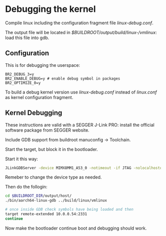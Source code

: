 # Debugging the kernel

Compile linux including the configuration fragment file *linux-debug.conf*.

The output file will be located in *$BUILDROOT/output/build/linux-<hash>/vmlinux*: load this file into gdb.

## Configuration

This is for debugging the userspace:

```
BR2_DEBUG_3=y
BR2_ENABLE_DEBUG=y # enable debug symbol in packages
BR2_OPTIMIZE_0=y
```

To build a debug kernel version use *linux-debug.conf* instead of *linux.conf* as kernel configuration fragment.

## Kernel Debugging

These instructions are valid with a SEGGER J-Link PRO: install the official software package from SEGGER website.

Include GDB support from buildroot manuconfig -> Toolchain.

Start the target, but block it in the bootloader.

Start it this way:

```sh
JLinkGDBServer -device MIMX8MM1_A53_0 -notimeout -if JTAG -nolocalhostonly
```

Remeber to change the device type as needed.

Then do the follogin:

```sh
cd $BUILDROOT_DIR/output/host/
./bin/aarch64-linux-gdb ../build/linux/vmlinux

# once inside GDB check symbols have being loaded and then
target remote-extended 10.0.0.54:2331
continue
```

Now make the bootloader continue boot and debugging should work.
